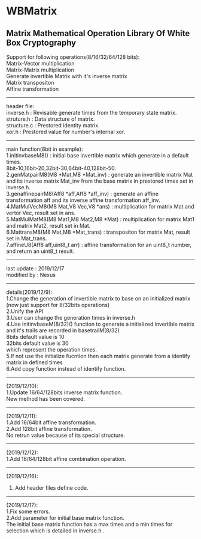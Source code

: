 WBMatrix
====

Matrix Mathematical Operation Library Of White Box Cryptography
----

Support for following operations(8/16/32/64/128 bits):<br>
Matrix-Vector multiplication<br>
Matrix-Matrix multiplication<br>
Generate invertible Matrix with it's inverse matrix<br>
Matrix transpositon<br>
Affine transformation<br>

---
header file:<br>
inverse.h : Revisable generate times from the temporary state matrix.<br>
struture.h : Data structure of matrix.<br>
structure.c : Prestored identity matrix.<br>
xor.h : Prestored value for number's internal xor.<br>

---
main function(8bit in example):<br>
1.initinvbaseM8() : initial base invertible matrix which generate in a default times.<br>
      8bit-10,16bit-20,32bit-30,64bit-40,128bit-50.<br>
2.genMatpairM8(M8 *Mat,M8 *Mat_inv) : generate an invertible matrix Mat and its inverse matrix Mat_inv from the base matrix in prestored times set in inverse.h.<br>
3.genaffinepairM8(Aff8 *aff,Aff8 *aff_inv) : generate an affine transformation aff and its inverse affine transformation aff_inv.<br>
4.MatMulVecM8(M8 Mat,V8 Vec,V8 *ans) : multiplication for matrix Mat and vertor Vec, result set in ans.<br>
5.MatMulMatM8(M8 Mat1,M8 Mat2,M8 *Mat) : multiplication for matrix Mat1 and matrix Mat2, result set in Mat.<br>
6.MattransM8(M8 Mat,M8 *Mat_trans) : transpositon for matrix Mat, result set in Mat_trans.<br>
7.affineU8(Aff8 aff,uint8_t arr) : affine transformation for an uint8_t number, and return an uint8_t result.

---
last update : 2019/12/17<br>
modified by : Nexus

---
details(2019/12/9):<br>
1.Change the generation of invertible matrix to base on an initialized matrix
(now just support for 8/32bits operations)<br>
2.Unify the API<br>
3.User can change the generation times in inverse.h <br>
4.Use initinvbaseM(8/32)() function to generate a initialized invertible matrix and it's trails are recorded in basetrailM(8/32)<br>
8bits default value is 10<br>
32bits default value is 30<br>
which represent the operation times.<br>
5.If not use the initialize fucntion then each matrix generate from a identify matrix in defined times<br>
6.Add copy function instead of identify function.<br>

---
(2019/12/10):<br>
1.Update 16/64/128bits inverse matrix function.<br>
New method has been covered.<br>

---
(2019/12/11):<br>
1.Add 16/64bit affine transformation.<br>
2.Add 128bit affine transformation.<br>
No retrun value because of its special structure.

---
(2019/12/12):<br>
1.Add 16/64/128bit affine combination operation.<br>

---
(2019/12/16):<br>
1. Add header files define code.<br>

---
(2019/12/17):<br>
1.Fix some errors.<br>
2.Add parameter for initial base matrix function. <br>
The initial base matrix function has a max times and a min times for selection which is detailed in inverse.h .<br> 
